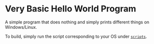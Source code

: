# Very Basic Hello World Program

A simple program that does nothing and simply prints different things on Windows/Linux.

To build, simply run the script corresponding to your OS under [`scripts`](/scripts/).
